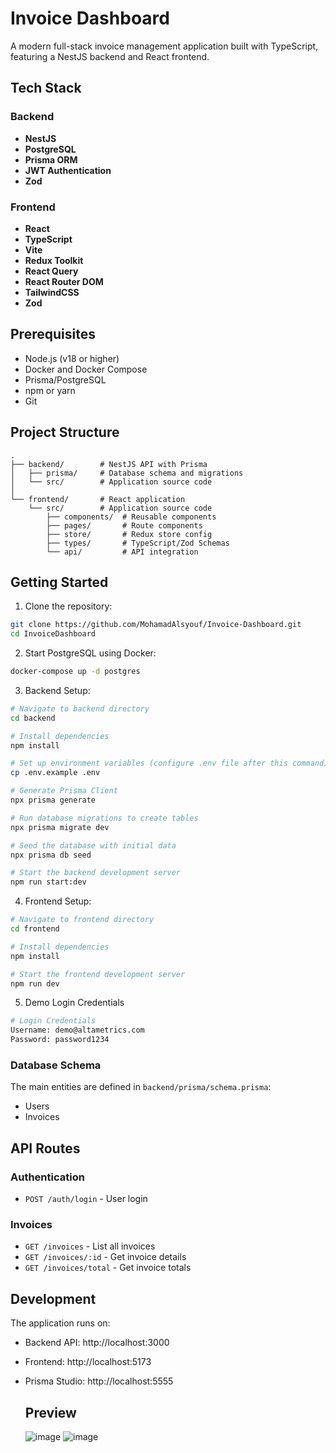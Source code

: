# Invoice Dashboard

A modern full-stack invoice management application built with TypeScript, featuring a NestJS backend and React frontend.

## Tech Stack

### Backend

- **NestJS**
- **PostgreSQL**
- **Prisma ORM**
- **JWT Authentication**
- **Zod**

### Frontend

- **React**
- **TypeScript**
- **Vite**
- **Redux Toolkit**
- **React Query**
- **React Router DOM**
- **TailwindCSS**
- **Zod**

## Prerequisites

- Node.js (v18 or higher)
- Docker and Docker Compose
- Prisma/PostgreSQL
- npm or yarn
- Git

## Project Structure

```
.
├── backend/        # NestJS API with Prisma
│   ├── prisma/     # Database schema and migrations
│   └── src/        # Application source code
│
└── frontend/       # React application
    └── src/        # Application source code
        ├── components/  # Reusable components
        ├── pages/       # Route components
        ├── store/       # Redux store config
        ├── types/       # TypeScript/Zod Schemas
        └── api/         # API integration
```

## Getting Started

1. Clone the repository:

```bash
git clone https://github.com/MohamadAlsyouf/Invoice-Dashboard.git
cd InvoiceDashboard
```

2. Start PostgreSQL using Docker:

```bash
docker-compose up -d postgres
```

3. Backend Setup:

```bash
# Navigate to backend directory
cd backend

# Install dependencies
npm install

# Set up environment variables (configure .env file after this command)
cp .env.example .env

# Generate Prisma Client
npx prisma generate

# Run database migrations to create tables
npx prisma migrate dev

# Seed the database with initial data
npx prisma db seed

# Start the backend development server
npm run start:dev
```

4. Frontend Setup:

```bash
# Navigate to frontend directory
cd frontend

# Install dependencies
npm install

# Start the frontend development server
npm run dev
```
5. Demo Login Credentials
```bash
# Login Credentials
Username: demo@altametrics.com
Password: password1234
```

### Database Schema

The main entities are defined in `backend/prisma/schema.prisma`:

- Users
- Invoices

## API Routes

### Authentication

- `POST /auth/login` - User login

### Invoices

- `GET /invoices` - List all invoices
- `GET /invoices/:id` - Get invoice details
- `GET /invoices/total` - Get invoice totals

## Development

The application runs on:

- Backend API: http://localhost:3000
- Frontend: http://localhost:5173
- Prisma Studio: http://localhost:5555

  ## Preview
  ![image](https://github.com/user-attachments/assets/03a75311-2a92-47bb-a2fc-45d54a397eaa)
  ![image](https://github.com/user-attachments/assets/ff53649e-dfe7-40b1-9efd-31eab7b8de47)


